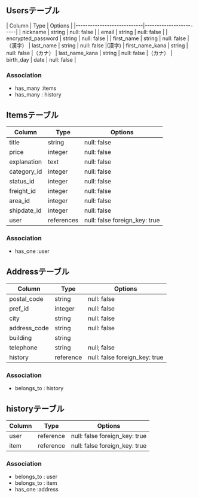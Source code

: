 
## Usersテーブル

| Column                     | Type    | Options      |
|----------------------------|------------------------|
| nickname                   | string  | null: false  |
| email                      | string  | null: false  |
| encrypted_password         | string  | null: false  |
| first_name                 | string  | null: false  |（漢字）
| last_name                  | string  | null: false  |(漢字)
| first_name_kana            | string  | null: false  |（カナ）
| last_name_kana             | string  | null: false  |（カナ）
| birth_day                  | date    | null: false  |


### Association

- has_many :items
- has_many : history

## Itemsテーブル

| Column         | Type          | Options                      |
|----------------|---------------|------------------------------|
| title          | string        | null: false                  |
| price          | integer       | null: false                  |
| explanation    | text          | null: false                  |
| category_id    | integer       | null: false                  |
| status_id      | integer       | null: false                  |
| freight_id     | integer       | null: false                  |(送料)
| area_id        | integer       | null: false                  |(地域)
| shipdate_id    | integer       | null: false                  |(発送までの)
| user           | references    | null: false foreign_key: true|

### Association

- has_one :user

## Addressテーブル

| Column       | Type     | Options                       |
|--------------|----------|-------------------------------|
| postal_code  | string   | null: false                   |
| pref_id      | integer  | null: false                   |(都道府県)
| city         | string   | null: false                   |(市町村区)
| address_code | string   | null: false                   |(住所)
| building     | string   |                               |
| telephone    | string   | null; false                   |
| history      | reference| null: false foreign_key: true |

### Association

- belongs_to : history

## historyテーブル

| Column| Type      | Options                      |
|-------|-----------|------------------------------|
| user  | reference | null: false foreign_key: true|
| item  | reference | null: false foreign_key: true|

### Association

- belongs_to : user
- belongs_to : item
- has_one :address










